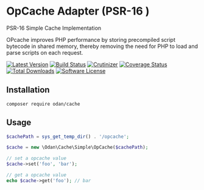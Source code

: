 # OpCache Adapter (PSR-16 )

PSR-16 Simple Cache Implementation

OPcache improves PHP performance by storing precompiled script bytecode
in shared memory, thereby removing the need for PHP to load and
parse scripts on each request.


[![Latest Version](https://img.shields.io/github/release/odan/cache.svg)](https://github.com/loadsys/odan/cache/releases)
[![Build Status](https://travis-ci.org/odan/cache.svg?branch=master)](https://travis-ci.org/odan/cache)
[![Crutinizer](https://img.shields.io/scrutinizer/g/odan/cache.svg)](https://scrutinizer-ci.com/g/odan/cache)
[![Coverage Status](https://scrutinizer-ci.com/g/odan/cache/badges/coverage.png?b=master)](https://scrutinizer-ci.com/g/odan/cache/code-structure)
[![Total Downloads](https://img.shields.io/packagist/dt/odan/cache.svg)](https://packagist.org/packages/odan/cache)
[![Software License](https://img.shields.io/badge/license-MIT-brightgreen.svg)](LICENSE.md)


## Installation

```
composer require odan/cache
```

## Usage

```php
$cachePath = sys_get_temp_dir() . '/opcache';

$cache = new \Odan\Cache\Simple\OpCache($cachePath);

// set a opcache value
$cache->set('foo', 'bar');

// get a opcache value
echo $cache->get('foo'); // bar
```
